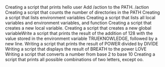 Creating a script that prints hello user
Add /action to the PATH. /action
Creating a script that counts the number of directories in the PATH
Creating a script that lists environment variables
Creating a script that lists all local variables and environment variables, and function
Creating a script that creates a new local variable.
Creating a script that creates a new global variableWrite a script that prints the result of the addition of 128 with the value stored in the environment variable TRUEKNOWLEDGE, followed by a new line.
Writing a script that prints the result of POWER divided by DIVIDE
Writing a script that displays the result of BREATH to the power LOVE
Writing a script that converts a number from base 2 to base 10
Creating a script that prints all possible combinations of two letters, except oo.
